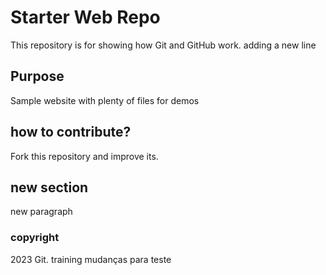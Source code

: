 # Starter Web Repo

This repository is for showing how Git and GitHub work. 
adding a new line

## Purpose

Sample website with plenty of files for demos

## how to contribute? 
Fork this repository and improve its. 

## new section
new paragraph 

### copyright
2023 Git. training 
mudanças para teste